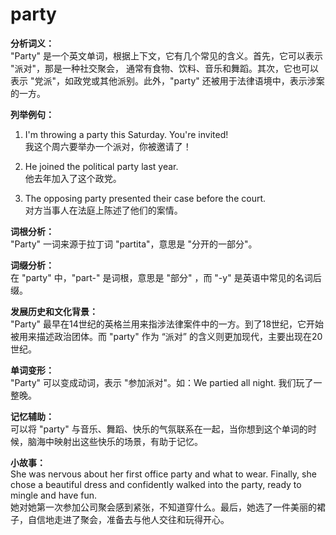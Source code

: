# party

**分析词义：**  
"Party" 是一个英文单词，根据上下文，它有几个常见的含义。首先，它可以表示 "派对"，那是一种社交聚会， 通常有食物、饮料、音乐和舞蹈。其次，它也可以表示 "党派"，如政党或其他派别。此外，"party" 还被用于法律语境中，表示涉案的一方。

  

**列举例句：**

  

1.  I'm throwing a party this Saturday. You're invited!  
    我这个周六要举办一个派对，你被邀请了！
    
      
    
2.  He joined the political party last year.  
    他去年加入了这个政党。
    
      
    
3.  The opposing party presented their case before the court.  
    对方当事人在法庭上陈述了他们的案情。
    
      
    

  

**词根分析：**  
"Party" 一词来源于拉丁词 "partita"，意思是 "分开的一部分"。

  

**词缀分析：**  
在 "party" 中，"part-" 是词根，意思是 "部分" ，而 "-y" 是英语中常见的名词后缀。

  

**发展历史和文化背景：**  
"Party" 最早在14世纪的英格兰用来指涉法律案件中的一方。到了18世纪，它开始被用来描述政治团体。而 "party" 作为 “派对” 的含义则更加现代，主要出现在20世纪。

  

**单词变形：**  
"Party" 可以变成动词，表示 "参加派对"。如：We partied all night. 我们玩了一整晚。

  

**记忆辅助：**  
可以将 "party" 与音乐、舞蹈、快乐的气氛联系在一起，当你想到这个单词的时候，脑海中映射出这些快乐的场景，有助于记忆。

  

**小故事：**  
She was nervous about her first office party and what to wear. Finally, she chose a beautiful dress and confidently walked into the party, ready to mingle and have fun.  
她对她第一次参加公司聚会感到紧张，不知道穿什么。最后，她选了一件美丽的裙子，自信地走进了聚会，准备去与他人交往和玩得开心。
